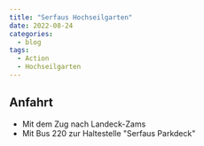 ```yaml
---
title: "Serfaus Hochseilgarten"
date: 2022-08-24
categories:
  - blog
tags:
  - Action
  - Hochseilgarten
---
```


## Anfahrt

* Mit dem Zug nach Landeck-Zams
* Mit Bus 220 zur Haltestelle "Serfaus Parkdeck"